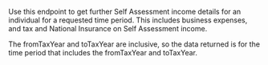 <p>Use this endpoint to get further Self Assessment income details for an individual for a requested time period. This includes business expenses, and tax and National Insurance on Self Assessment income.</p>
<p>The fromTaxYear and toTaxYear are inclusive, so the data returned is for the time period that includes the fromTaxYear and toTaxYear.</p>